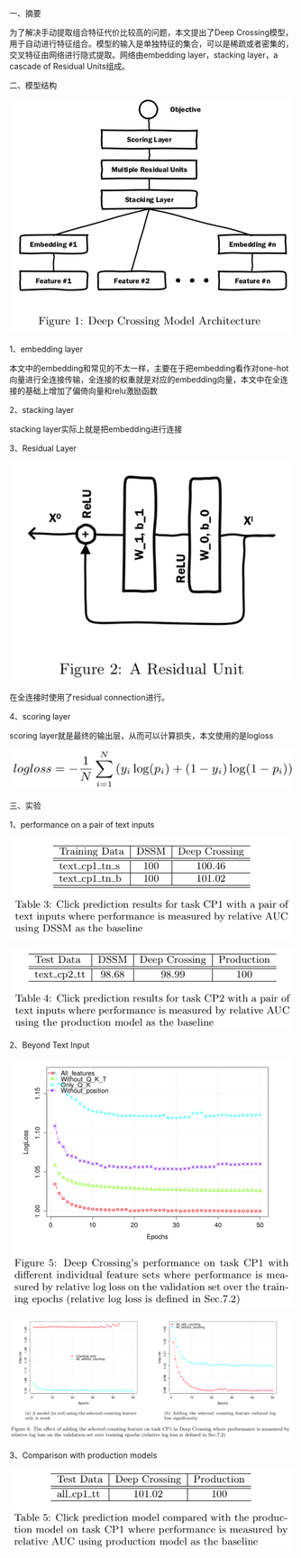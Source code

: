 一、摘要

为了解决手动提取组合特征代价比较高的问题，本文提出了Deep Crossing模型，用于自动进行特征组合。模型的输入是单独特征的集合，可以是稀疏或者密集的，交叉特征由网络进行隐式提取。网络由embedding layer，stacking layer，a cascade of Residual Units组成。

二、模型结构

![image](https://github.com/shiyanwudi922/paper_summary/blob/master/picture/DeepCrossing/figure1.png)

1、embedding layer

本文中的embedding和常见的不太一样，主要在于把embedding看作对one-hot向量进行全连接传输，全连接的权重就是对应的embedding向量，本文中在全连接的基础上增加了偏倚向量和relu激励函数

2、stacking layer

stacking layer实际上就是把embedding进行连接

3、Residual Layer

![image](https://github.com/shiyanwudi922/paper_summary/blob/master/picture/DeepCrossing/figure2.png)

在全连接时使用了residual connection进行。

4、scoring layer

scoring layer就是最终的输出层，从而可以计算损失，本文使用的是logloss

![image](https://github.com/shiyanwudi922/paper_summary/blob/master/picture/DeepCrossing/equation1.png)

三、实验

1、performance on a pair of text inputs

![image](https://github.com/shiyanwudi922/paper_summary/blob/master/picture/DeepCrossing/table3.png)

![image](https://github.com/shiyanwudi922/paper_summary/blob/master/picture/DeepCrossing/table4.png)

2、Beyond Text Input

![image](https://github.com/shiyanwudi922/paper_summary/blob/master/picture/DeepCrossing/figure5.png)

![image](https://github.com/shiyanwudi922/paper_summary/blob/master/picture/DeepCrossing/figure6.png)

3、Comparison with production models

![image](https://github.com/shiyanwudi922/paper_summary/blob/master/picture/DeepCrossing/table5.png)

